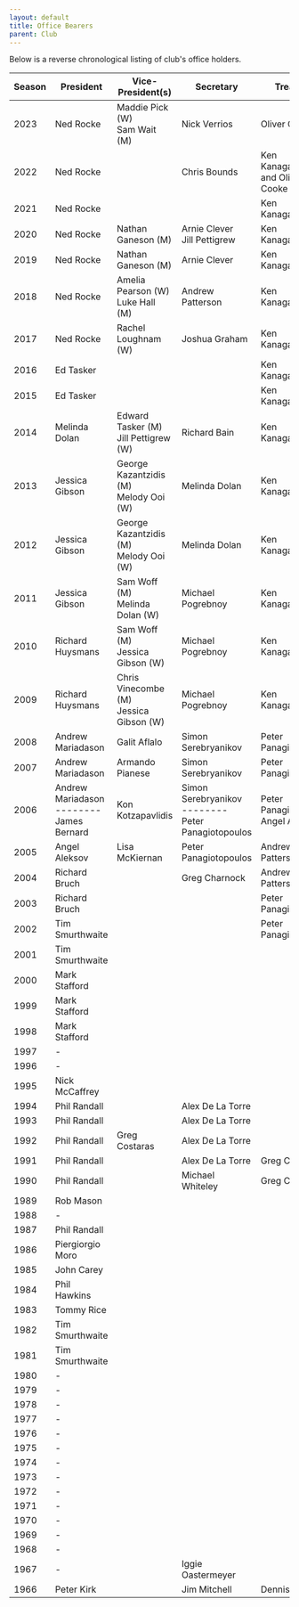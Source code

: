 ```yaml
---
layout: default
title: Office Bearers
parent: Club
---
```


Below is a reverse chronological listing of club's office holders.

| Season | President                                        | Vice-President(s)                         | Secretary                                                  | Treasurer                                |
|--------|--------------------------------------------------|-------------------------------------------|------------------------------------------------------------|------------------------------------------|
| 2023   | Ned Rocke                                        | Maddie Pick (W)<br> Sam Wait (M)          | Nick Verrios                                               | Oliver Cooke                             |
| 2022   | Ned Rocke                                        |                                           | Chris Bounds                                               | Ken Kanagalinggam and Oliver Cooke       |
| 2021   | Ned Rocke                                        |                                           |                                                            | Ken Kanagalinggam                        |
| 2020   | Ned Rocke                                        | Nathan Ganeson (M)                        | Arnie Clever<br> Jill Pettigrew                            | Ken Kanagalinggam                        |
| 2019   | Ned Rocke                                        | Nathan Ganeson (M)                        | Arnie Clever                                               | Ken Kanagalinggam                        |
| 2018   | Ned Rocke                                        | Amelia Pearson (W)<br> Luke Hall (M)      | Andrew Patterson                                           | Ken Kanagalinggam                        |
| 2017   | Ned Rocke                                        | Rachel Loughnam (W)                       | Joshua Graham                                              | Ken Kanagalinggam                        |
| 2016   | Ed Tasker                                        |                                           |                                                            | Ken Kanagalinggam                        |
| 2015   | Ed Tasker                                        |                                           |                                                            | Ken Kanagalinggam                        |
| 2014   | Melinda Dolan                                    | Edward Tasker (M)<br> Jill Pettigrew (W)  | Richard Bain                                               | Ken Kanagalinggam                        |
| 2013   | Jessica Gibson                                   | George Kazantzidis (M)<br> Melody Ooi (W) | Melinda Dolan                                              | Ken Kanagalinggam                        |
| 2012   | Jessica Gibson                                   | George Kazantzidis (M)<br> Melody Ooi (W) | Melinda Dolan                                              | Ken Kanagalinggam                        |
| 2011   | Jessica Gibson                                   | Sam Woff (M)<br>Melinda Dolan (W)         | Michael Pogrebnoy                                          | Ken Kanagalinggam                        |
| 2010   | Richard Huysmans                                 | Sam Woff (M)<br> Jessica Gibson (W)       | Michael Pogrebnoy                                          | Ken Kanagalinggam                        |
| 2009   | Richard Huysmans                                 | Chris Vinecombe (M)<br>Jessica Gibson (W) | Michael Pogrebnoy                                          | Ken Kanagalinggam                        |
| 2008   | Andrew Mariadason                                | Galit Aflalo                              | Simon Serebryanikov                                        | Peter Panagiotopoulos                    |
| 2007   | Andrew Mariadason                                | Armando Pianese                           | Simon Serebryanikov                                        | Peter Panagiotopoulos                    |
| 2006   | Andrew Mariadason <br>--------<br> James Bernard | Kon Kotzapavlidis                         | Simon Serebryanikov <br>--------<br> Peter Panagiotopoulos | Peter Panagiotopoulos <br> Angel Aleksov |
| 2005   | Angel Aleksov                                    | Lisa McKiernan                            | Peter Panagiotopoulos                                      | Andrew Patterson                         |
| 2004   | Richard Bruch                                    |                                           | Greg Charnock                                              | Andrew Patterson                         |
| 2003   | Richard Bruch                                    |                                           |                                                            | Peter Panagiotopoulos                    |
| 2002   | Tim Smurthwaite                                  |                                           |                                                            | Peter Panagiotopoulos                    |
| 2001   | Tim Smurthwaite                                  |                                           |                                                            |                                          |
| 2000   | Mark Stafford                                    |                                           |                                                            |                                          |
| 1999   | Mark Stafford                                    |                                           |                                                            |                                          |
| 1998   | Mark Stafford                                    |                                           |                                                            |                                          |
| 1997   | \-                                               |                                           |                                                            |                                          |
| 1996   | \-                                               |                                           |                                                            |                                          |
| 1995   | Nick McCaffrey                                   |                                           |                                                            |                                          |
| 1994   | Phil Randall                                     |                                           | Alex De La Torre                                           |                                          |
| 1993   | Phil Randall                                     |                                           | Alex De La Torre                                           |                                          |
| 1992   | Phil Randall                                     | Greg Costaras                             | Alex De La Torre                                           |                                          |
| 1991   | Phil Randall                                     |                                           | Alex De La Torre                                           | Greg Costaras                            |
| 1990   | Phil Randall                                     |                                           | Michael Whiteley                                           | Greg Costaras                            |
| 1989   | Rob Mason                                        |                                           |                                                            |                                          |
| 1988   | \-                                               |                                           |                                                            |                                          |
| 1987   | Phil Randall                                     |                                           |                                                            |                                          |
| 1986   | Piergiorgio Moro                                 |                                           |                                                            |                                          |
| 1985   | John Carey                                       |                                           |                                                            |                                          |
| 1984   | Phil Hawkins                                     |                                           |                                                            |                                          |
| 1983   | Tommy Rice                                       |                                           |                                                            |                                          |
| 1982   | Tim Smurthwaite                                  |                                           |                                                            |                                          |
| 1981   | Tim Smurthwaite                                  |                                           |                                                            |                                          |
| 1980   | \-                                               |                                           |                                                            |                                          |
| 1979   | \-                                               |                                           |                                                            |                                          |
| 1978   | \-                                               |                                           |                                                            |                                          |
| 1977   | \-                                               |                                           |                                                            |                                          |
| 1976   | \-                                               |                                           |                                                            |                                          |
| 1975   | \-                                               |                                           |                                                            |                                          |
| 1974   | \-                                               |                                           |                                                            |                                          |
| 1973   | \-                                               |                                           |                                                            |                                          |
| 1972   | \-                                               |                                           |                                                            |                                          |
| 1971   | \-                                               |                                           |                                                            |                                          |
| 1970   | \-                                               |                                           |                                                            |                                          |
| 1969   | \-                                               |                                           |                                                            |                                          |
| 1968   | \-                                               |                                           |                                                            |                                          |
| 1967   | \-                                               |                                           | Iggie Oastermeyer                                          |                                          |
| 1966   | Peter Kirk                                       |                                           | Jim Mitchell                                               | Dennis Atkin                             |

